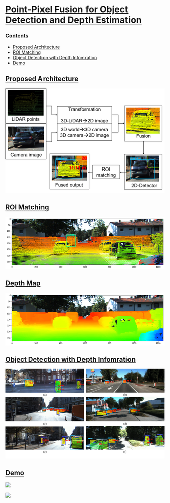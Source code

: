  # [Point-Pixel Fusion for Object Detection and Depth Estimation](https://ieeexplore.ieee.org/abstract/document/9902697/)

<p align="center">
	<a href="https://ieeexplore.ieee.org/abstract/document/9902697/">
</p>

### Contents
- Proposed Architecture
- ROI Matching
- Object Detection with Depth Infomration
- Demo

## Proposed Architecture

![](figures/Abstract.png)

## ROI Matching

![](figures/fusion.png)

## Depth Map

![](figures/depth.png)

## Object Detection with Depth Infomration

![](figures/results.gif)

## Demo

![](figures/Demo.gif)

![](figures/out_4.gif)
